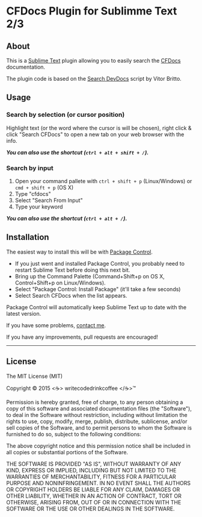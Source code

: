 # CFDocs Plugin for Sublimme Text 2/3


## About
This is a [Sublime Text](http://www.sublimetext.com) plugin allowing you to easily search the [CFDocs](http://cfdocs.org) documentation.

The plugin code is based on the [Search DevDocs](https://github.com/vitorbritto/sublime-devdocs) script by Vitor Britto.


## Usage

### Search by selection (or cursor position)
Highlight text (or the word where the cursor is will be chosen), right click & click "Search CFDocs" to open a new tab on your web browser with the info.

***You can also use the shortcut (`ctrl + alt + shift + /`).***

### Search by input
1. Open your command pallete with `ctrl + shift + p` (Linux/Windows) or `cmd + shift + p` (OS X)
2. Type "cfdocs"
3. Select "Search From Input"
4. Type your keyword

***You can also use the shortcut (`ctrl + alt + /`).***

## Installation
The easiest way to install this will be with [Package Control](http://packagecontrol.io).

* If you just went and installed Package Control, you probably need to restart Sublime Text before doing this next bit.
* Bring up the Command Palette (Command+Shift+p on OS X, Control+Shift+p on Linux/Windows).
* Select "Package Control: Install Package" (it'll take a few seconds)
* Select Search CFDocs when the list appears.

Package Control will automatically keep Sublime Text up to date with the latest version.

If you have some problems, [contact me](https://github.com/writecodedrinkcoffee/sublime-cfdocs/issues).

If you have any improvements, pull requests are encouraged!

---

## License
The MIT License (MIT)

Copyright &copy; 2015 &lt;&#9749;&gt; writecodedrinkcoffee &lt;/&#9749;&gt;&trade;

Permission is hereby granted, free of charge, to any person obtaining a copy
of this software and associated documentation files (the "Software"), to deal
in the Software without restriction, including without limitation the rights
to use, copy, modify, merge, publish, distribute, sublicense, and/or sell
copies of the Software, and to permit persons to whom the Software is
furnished to do so, subject to the following conditions:

The above copyright notice and this permission notice shall be included in all
copies or substantial portions of the Software.

THE SOFTWARE IS PROVIDED "AS IS", WITHOUT WARRANTY OF ANY KIND, EXPRESS OR
IMPLIED, INCLUDING BUT NOT LIMITED TO THE WARRANTIES OF MERCHANTABILITY,
FITNESS FOR A PARTICULAR PURPOSE AND NONINFRINGEMENT. IN NO EVENT SHALL THE
AUTHORS OR COPYRIGHT HOLDERS BE LIABLE FOR ANY CLAIM, DAMAGES OR OTHER
LIABILITY, WHETHER IN AN ACTION OF CONTRACT, TORT OR OTHERWISE, ARISING FROM,
OUT OF OR IN CONNECTION WITH THE SOFTWARE OR THE USE OR OTHER DEALINGS IN THE
SOFTWARE.
